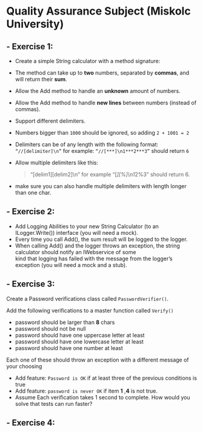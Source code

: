 # Quality Assurance Subject (Miskolc University)

## - Exercise 1: 

- Create a simple String calculator with a method signature:
- The method can take up to __two__ numbers, separated by __commas__, and will return their __sum__. 
- Allow the Add method to handle an __unknown__ amount of numbers.
- Allow the Add method to handle __new lines__ between numbers (instead of commas).
- Support different delimiters.
- Numbers bigger than `1000` should be ignored, so adding `2 + 1001 = 2`
- Delimiters can be of any length with the following format: `“//[delimiter]\n”` for example: `“//[***]\n1***2***3”` should return `6`
- Allow multiple delimiters like this:
     > “[delim1][delim2]\n” for example “[*][%]\n1*2%3” should return 6.

- make sure you can also handle multiple delimiters with length longer than one char.



## - Exercise 2: 
 - Add Logging Abilities to your new String Calculator (to an ILogger.Write()) interface (you will need a mock).
 - Every time you call Add(), the sum result will be logged to the logger.
 - When calling Add() and the logger throws an exception, the string calculator should notify an IWebservice of some<br>
  kind that logging has failed with the message from the logger’s exception (you will need a mock and a stub).

## - Exercise 3: 
Create a Password verifications class called `PasswordVerifier()`.

Add the following verifications to a master function called `Verify()`

 - password should be larger than __8__ chars
 - password should not be null
 - password should have one uppercase letter at least
 - password should have one lowercase letter at least
 - password should have one number at least
 
Each one of these should throw an exception with a different message of your choosing

 - Add feature: `Password is OK` if at least three of the previous conditions is true
 - Add feature: `password is never OK` if item __1__ ,__4__ is not true.
 - Assume Each verification takes 1 second to complete. How would you solve that tests can run faster?
## - Exercise 4: 

